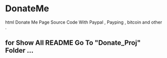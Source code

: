 # DonateMe
html Donate Me Page Source Code With Paypal , Payping , bitcoin and other .

## for Show All README Go To "Donate_Proj" Folder ...

